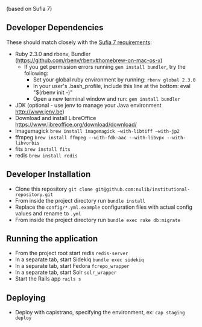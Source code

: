 
(based on Sufia 7)

## Developer Dependencies

These should match closely with the [Sufia 7 requirements](https://github.com/projecthydra/sufia/blob/master/README.md):
  * Ruby 2.3.0 and rbenv, Bundler (https://github.com/rbenv/rbenv#homebrew-on-mac-os-x)
    * If you get permission errors running `gem install bundler`, try the following:
      * Set your global ruby environment by running: `rbenv global 2.3.0`
      * In your user's .bash_profile, include this line at the bottom: eval "$(rbenv init -)"
      * Open a new terminal window and run: `gem install bundler`
  * JDK (optional - use jenv to manage your Java environment http://www.jenv.be)
  * Download and install LibreOffice https://www.libreoffice.org/download/download/
  * Imagemagick `brew install imagemagick —with-libtiff —with-jp2`
  * ffmpeg `brew install ffmpeg --with-fdk-aac --with-libvpx --with-libvorbis`
  * fits `brew install fits`
  * redis `brew install redis`

## Developer Installation

  * Clone this repository `git clone git@github.com:nulib/institutional-repository.git`
  * From inside the project directory run `bundle install`
  * Replace the `config/*.yml.example` configuration files with actual config values and rename to `.yml`
  * From inside the project directory run `bundle exec rake db:migrate`
  
## Running the application

  * From the project root start redis `redis-server`
  * In a separate tab, start Sidekiq `bundle exec sidekiq`
  * In a separate tab, start Fedora `fcrepo_wrapper`
  * In a separate tab, start Solr `solr_wrapper`
  * Start the Rails app `rails s`
  
 ## Deploying
  * Deploy with capistrano, specifying the environment, ex: `cap staging deploy`
